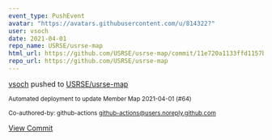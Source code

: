```yaml
---
event_type: PushEvent
avatar: "https://avatars.githubusercontent.com/u/814322?"
user: vsoch
date: 2021-04-01
repo_name: USRSE/usrse-map
html_url: https://github.com/USRSE/usrse-map/commit/11e720a1133ffd1157b72ef1ef4bcc8120958efa
repo_url: https://github.com/USRSE/usrse-map
---
```


<a href='https://github.com/vsoch' target='_blank'>vsoch</a> pushed to <a href='https://github.com/USRSE/usrse-map' target='_blank'>USRSE/usrse-map</a>

<small>Automated deployment to update Member Map 2021-04-01 (#64)

Co-authored-by: github-actions <github-actions@users.noreply.github.com></small>

<a href='https://github.com/USRSE/usrse-map/commit/11e720a1133ffd1157b72ef1ef4bcc8120958efa' target='_blank'>View Commit</a>
